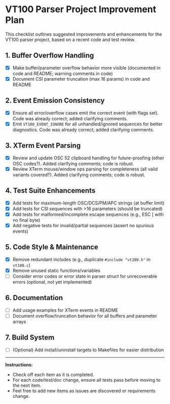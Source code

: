 # VT100 Parser Project Improvement Plan

This checklist outlines suggested improvements and enhancements for the VT100 parser project, based on a recent code and test review.

## 1. Buffer Overflow Handling

- [x] Make buffer/parameter overflow behavior more visible (documented in code and README; warning comments in code)
- [x] Document CSI parameter truncation (max 16 params) in code and README

## 2. Event Emission Consistency

- [x] Ensure all error/overflow cases emit the correct event (with flags set). Code was already correct; added clarifying comments.
- [x] Emit `VT100_EVENT_IGNORE` for all unhandled/ignored sequences for better diagnostics. Code was already correct; added clarifying comments.

## 3. XTerm Event Parsing

- [x] Review and update OSC 52 clipboard handling for future-proofing (other OSC codes?). Added clarifying comments; code is robust.
- [x] Review XTerm mouse/window ops parsing for completeness (all valid variants covered?). Added clarifying comments; code is robust.

## 4. Test Suite Enhancements

- [x] Add tests for maximum-length OSC/DCS/PM/APC strings (at buffer limit)
- [x] Add tests for CSI sequences with >16 parameters (should be truncated)
- [x] Add tests for malformed/incomplete escape sequences (e.g., ESC [ with no final byte)
- [x] Add negative tests for invalid/partial sequences (assert no spurious events)

## 5. Code Style & Maintenance

- [x] Remove redundant includes (e.g., duplicate `#include "vt100.h"` in `vt100.c`)
- [x] Remove unused static functions/variables
- [ ] Consider error codes or error state in parser struct for unrecoverable errors (optional, not yet implemented)

## 6. Documentation

- [ ] Add usage examples for XTerm events in README
- [ ] Document overflow/truncation behavior for all buffers and parameter arrays

## 7. Build System

- [ ] (Optional) Add install/uninstall targets to Makefiles for easier distribution

---

**Instructions:**

- Check off each item as it is completed.
- For each code/test/doc change, ensure all tests pass before moving to the next item.
- Feel free to add new items as issues are discovered or requirements change.
